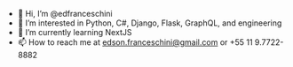 - 👋 Hi, I’m @edfranceschini
- 👀 I’m interested in Python, C#, Django, Flask, GraphQL, and engineering 
- 🌱 I’m currently learning NextJS
- 📫 How to reach me at edson.franceschini@gmail.com or +55 11 9.7722-8882

<!---
edfranceschini/edfranceschini is a ✨ special ✨ repository because its `README.md` (this file) appears on your GitHub profile.
You can click the Preview link to take a look at your changes.
--->
